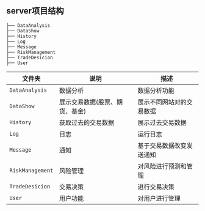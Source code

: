 ## server项目结构

```shell
├── DataAnalysis
├── DataShow
├── History
├── Log
├── Message
├── RiskManagement
├── TradeDesicion
├── User
```

| 文件夹       | 说明                    | 描述                        |
| ------------ | ----------------------- | --------------------------- |
| `DataAnalysis`| 数据分析                | 数据分析功能 |
| `DataShow`   | 展示交易数据(股票、期货、基金)| 展示不同网站对的交易数据 |
| `History`   | 获取过去的交易数据         | 展示过去交易数据                |
| `Log`     | 日志                  | 运行日志 |
| `Message`    | 通知               | 基于交易数据改变发送通知 |
| `RiskManagement` | 风险管理 | 对风险进行预测和管理 |
| `TradeDesicion`      | 交易决策                  | 进行交易决策           |
| `User` | 用户功能 | 对用户进行管理 |

